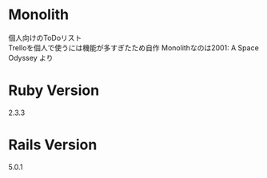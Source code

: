 # Monolith  
個人向けのToDoリスト  
Trelloを個人で使うには機能が多すぎたため自作 
Monolithなのは2001: A Space Odyssey より  
 
# Ruby Version  
2.3.3  

# Rails Version  
5.0.1  